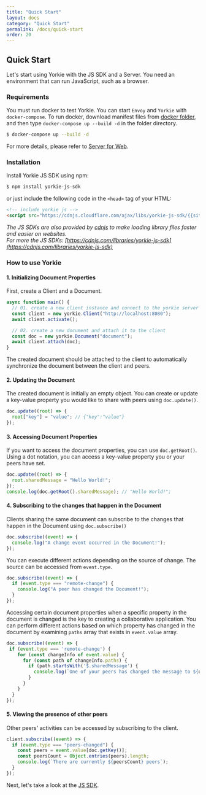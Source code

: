```yaml
---
title: "Quick Start"
layout: docs
category: "Quick Start"
permalink: /docs/quick-start
order: 20
---
```


## Quick Start

Let's start using Yorkie with the JS SDK and a Server. You need an environment that can run JavaScript, such as a browser.

### Requirements

You must run docker to test Yorkie. You can start `Envoy` and `Yorkie` with `docker-compose`. To run docker, download manifest files from [docker folder](https://github.com/yorkie-team/yorkie-team.github.io/tree/main/docker), and then type `docker-compose up --build -d` in the folder directory.

```bash
$ docker-compose up --build -d
```

For more details, please refer to [Server for Web](./server-for-web).

### Installation

Install Yorkie JS SDK using npm:

```bash
$ npm install yorkie-js-sdk
```

or just include the following code in the `<head>` tag of your HTML:

```html
<!-- include yorkie js -->
<script src="https://cdnjs.cloudflare.com/ajax/libs/yorkie-js-sdk/{{site.version}}/yorkie-js-sdk.js"></script>
```

*The JS SDKs are also provided by [cdnjs](https://cdnjs.com) to make loading library files faster and easier on websites.<br>For more the JS SDKs: [https://cdnjs.com/libraries/yorkie-js-sdk](https://cdnjs.com/libraries/yorkie-js-sdk)*

### How to use Yorkie

#### 1. Initializing Document Properties

First, create a Client and a Document.


```js
async function main() {
  // 01. create a new client instance and connect to the yorkie server
  const client = new yorkie.Client("http://localhost:8080");
  await client.activate();

  // 02. create a new document and attach it to the client
  const doc = new yorkie.Document("document");
  await client.attach(doc);
}
```

The created document should be attached to the client to automatically synchronize the document between the client and peers.

#### 2. Updating the Document

The created document is initially an empty object. You can create or update a key-value property you would like to share with peers using `doc.update()`.

```js
doc.update((root) => {
  root["key"] = "value"; // {"key":"value"}
});
```

#### 3. Accessing Document Properties

If you want to access the document properties, you can use `doc.getRoot()`. Using a dot notation, you can access a key-value property you or your peers have set.

```js
doc.update((root) => {
  root.sharedMessage = "Hello World!";
});
console.log(doc.getRoot().sharedMessage); // "Hello World!";
```

#### 4. Subscribing to the changes that happen in the Document

Clients sharing the same document can subscribe to the changes that happen in the Document using `doc.subscribe()`

```js
doc.subscribe((event) => {
  console.log("A change event occurred in the Document!");
});
```

You can execute different actions depending on the source of change. The source can be accessed from `event.type`.

```js
doc.subscribe((event) => {
  if (event.type === "remote-change") {
    console.log("A peer has changed the Document!");
  }
});
```

Accessing certain document properties when a specific property in the document is changed is the key to creating a collaborative application. You can perform different actions based on which property has changed in the document by examining `paths` array that exists in `event.value` array.

```js
doc.subscribe((event) => {
 if (event.type === 'remote-change') {
    for (const changeInfo of event.value) {
      for (const path of changeInfo.paths) {
        if (path.startsWith('$.sharedMessage') {
          console.log(`One of your peers has changed the message to ${doc.getRoot().sharedMessage}`)
        }
      }
    }
  }
});
```

#### 5. Viewing the presence of other peers

Other peers' activities can be accessed by subscribing to the client.

```js
client.subscribe((event) => {
  if (event.type === "peers-changed") {
    const peers = event.value[doc.getKey()];
    const peersCount = Object.entries(peers).length;
    console.log(`There are currently ${peersCount} peers`);
  }
});
```

Next, let's take a look at the [JS SDK](./js-sdk).
